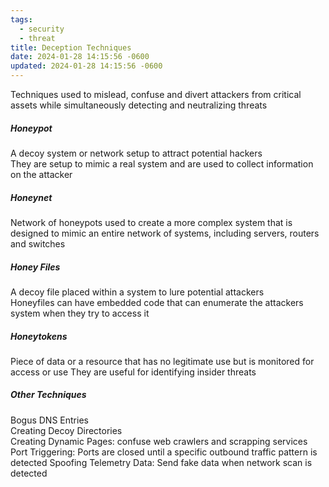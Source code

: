 ```yaml
---
tags:
  - security
  - threat
title: Deception Techniques
date: 2024-01-28 14:15:56 -0600
updated: 2024-01-28 14:15:56 -0600
---
```


Techniques used to mislead, confuse and divert attackers from critical assets while simultaneously detecting and neutralizing threats

##### Honeypot
A decoy system or network setup to attract potential hackers  
They are setup to mimic a real system and are used to collect information on the attacker

##### Honeynet
Network of honeypots used to create a more complex system that is designed to mimic an entire network of systems, including servers, routers and switches

##### Honey Files
A decoy file placed within a system to lure potential attackers  
Honeyfiles can have embedded code that can enumerate the attackers system when they try to access it

##### Honeytokens  
Piece of data or a resource that has no legitimate use but is monitored for access or use
They are useful for identifying insider threats  

##### Other Techniques
Bogus DNS Entries  
Creating Decoy Directories  
Creating Dynamic Pages: confuse web crawlers and scrapping services  
Port Triggering: Ports are closed until a specific outbound traffic pattern is detected 
Spoofing Telemetry Data: Send fake data when network scan is detected
